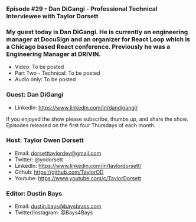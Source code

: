 ### Episode #29 - Dan DiGangi - Professional Technical Interviewee with Taylor Dorsett

### My guest today is Dan DiGangi. He is currently an engineering manager at DocuSign and an organizer for React Loop which is a Chicago based React conference. Previously he was a Engineering Manager at DRIVIN.

- Video: To be posted
- Part Two - Technical: To be posted
- Audio only: To be posted

### Guest: Dan DiGangi
- LinkedIn: https://www.linkedin.com/in/dandigangi/


If you enjoyed the show please subscribe, thumbs up, and share the show.
Episodes released on the first four Thursdays of each month.

### Host: Taylor Owen Dorsett
- Email: dorsetttaylordev@gmail.com
- Twitter: @yodorsett
- LinkedIn: https://www.linkedin.com/in/taylordorsett/
- Github: https://github.com/TaylorOD
- Youtube: https://www.youtube.com/c/TaylorDorsett

### Editor: Dustin Bays
- Email: dustin.bays@baysbrass.com
- Twitter/Instagram: @Bays4Bays